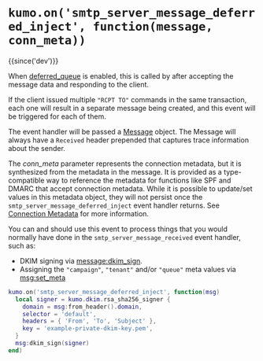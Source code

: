 # `kumo.on('smtp_server_message_deferred_inject', function(message, conn_meta))`

{{since('dev')}}

When [deferred_queue](../kumo/start_esmtp_listener/deferred_queue.md) is
enabled, this is called by after accepting the message data and responding to
the client.

If the client issued multiple `"RCPT TO"` commands in the same transaction,
each one will result in a separate message being created, and this event
will be triggered for each of them.

The event handler will be passed a [Message](../message/index.md) object.
The Message will always have a `Received` header prepended that captures trace
information about the sender.

The *conn_meta* parameter represents the connection metadata, but it is
synthesized from the metadata in the message.  It is provided as a
type-compatible way to reference the metadata for functions like SPF and DMARC
that accept connection metadata. While it is possible to update/set values in
this metadata object, they will not persist once the
`smtp_server_message_deferred_inject` event handler returns.  See [Connection
Metadata](../connectionmeta.md) for more information.

You can and should use this event to process things that you would normally
have done in the `smtp_server_message_received` event handler, such as:

* DKIM signing via [message:dkim_sign](../message/dkim_sign.md).
* Assigning the `"campaign"`, `"tenant"` and/or `"queue"` meta values via [msg:set_meta](../message/set_meta.md)

```lua
kumo.on('smtp_server_message_deferred_inject', function(msg)
  local signer = kumo.dkim.rsa_sha256_signer {
    domain = msg:from_header().domain,
    selector = 'default',
    headers = { 'From', 'To', 'Subject' },
    key = 'example-private-dkim-key.pem',
  }
  msg:dkim_sign(signer)
end)
```
